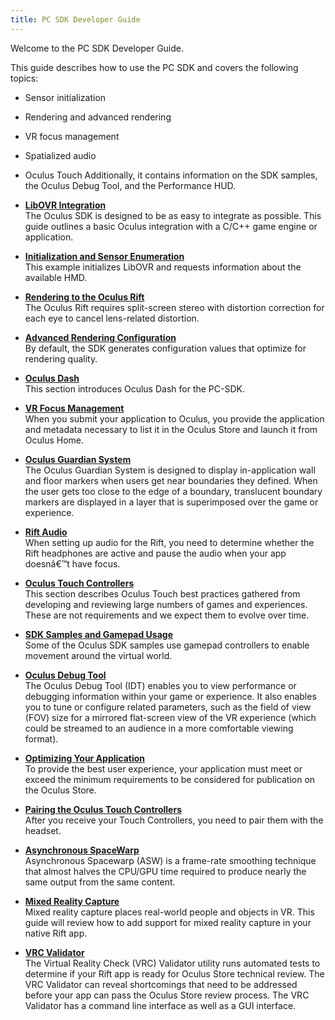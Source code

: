 ```yaml
---
title: PC SDK Developer Guide
---
```

Welcome to the PC SDK Developer Guide.

This guide describes how to use the PC SDK and covers the following topics:

* Sensor initialization
* Rendering and advanced rendering
* VR focus management
* Spatialized audio
* Oculus Touch
Additionally, it contains information on the SDK samples, the Oculus Debug Tool, and the Performance HUD.

* **[LibOVR Integration](/documentation/pcsdk/latest/concepts/dg-libovr/#dg_libovr)**  
The Oculus SDK is designed to be as easy to integrate as possible. This guide outlines a basic Oculus integration with a C/C++ game engine or application.
* **[Initialization and Sensor Enumeration](/documentation/pcsdk/latest/concepts/dg-sensor/#dg_sensor)**  
This example initializes LibOVR and requests information about the available HMD.
* **[Rendering to the Oculus Rift](/documentation/pcsdk/latest/concepts/dg-render/#dg_render)**  
The Oculus Rift requires split-screen stereo with distortion correction for each eye to cancel lens-related distortion.
* **[Advanced Rendering Configuration](/documentation/pcsdk/latest/concepts/dg-render-advanced/#dg_render_advanced)**  
By default, the SDK generates configuration values that optimize for rendering quality. 
* **[Oculus Dash](/documentation/pcsdk/latest/concepts/dg-dash/)**  
This section introduces Oculus Dash for the PC-SDK.
* **[VR Focus Management](/documentation/pcsdk/latest/concepts/dg-vr-focus/)**  
 When you submit your application to Oculus, you provide the application and metadata necessary to list it in the Oculus Store and launch it from Oculus Home. 
* **[Oculus Guardian System](/documentation/pcsdk/latest/concepts/dg-guardian-system/)**  
The Oculus Guardian System is designed to display in-application wall and floor markers when users get near boundaries they defined. When the user gets too close to the edge of a boundary, translucent boundary markers are displayed in a layer that is superimposed over the game or experience. 
* **[Rift Audio](/documentation/pcsdk/latest/concepts/dg-vr-audio/)**  
When setting up audio for the Rift, you need to determine whether the Rift headphones are active and pause the audio when your app doesnâ€™t have focus.
* **[Oculus Touch Controllers](/documentation/pcsdk/latest/concepts/dg-input-touch-overview/)**  
This section describes Oculus Touch best practices gathered from developing and reviewing large numbers of games and experiences. These are not requirements and we expect them to evolve over time. 
* **[SDK Samples and Gamepad Usage](/documentation/pcsdk/latest/concepts/dg-sdk-samples/)**  
Some of the Oculus SDK samples use gamepad controllers to enable movement around the virtual world.
* **[Oculus Debug Tool](/documentation/pcsdk/latest/concepts/dg-debug-tool/)**  
The Oculus Debug Tool (IDT) enables you to view performance or debugging information within your game or experience. It also enables you to tune or configure related parameters, such as the field of view (FOV) size for a mirrored flat-screen view of the VR experience (which could be streamed to an audience in a more comfortable viewing format).
* **[Optimizing Your Application](/documentation/pcsdk/latest/concepts/dg-performance/)**  
To provide the best user experience, your application must meet or exceed the minimum requirements to be considered for publication on the Oculus Store. 
* **[Pairing the Oculus Touch Controllers](/documentation/pcsdk/latest/concepts/pairing-touch-controllers/)**  
After you receive your Touch Controllers, you need to pair them with the headset.
* **[Asynchronous SpaceWarp](/documentation/pcsdk/latest/concepts/asynchronous-spacewarp/)**  
Asynchronous Spacewarp (ASW) is a frame-rate smoothing technique that almost halves the CPU/GPU time required to produce nearly the same output from the same content.
* **[Mixed Reality Capture](/documentation/pcsdk/latest/concepts/dg-mrc/)**  
Mixed reality capture places real-world people and objects in VR. This guide will review how to add support for mixed reality capture in your native Rift app. 
* **[VRC Validator](/documentation/pcsdk/latest/concepts/dg-vrcvalidator/)**  
The Virtual Reality Check (VRC) Validator utility runs automated tests to determine if your Rift app is ready for Oculus Store technical review. The VRC Validator can reveal shortcomings that need to be addressed before your app can pass the Oculus Store review process. The VRC Validator has a command line interface as well as a GUI interface. 
